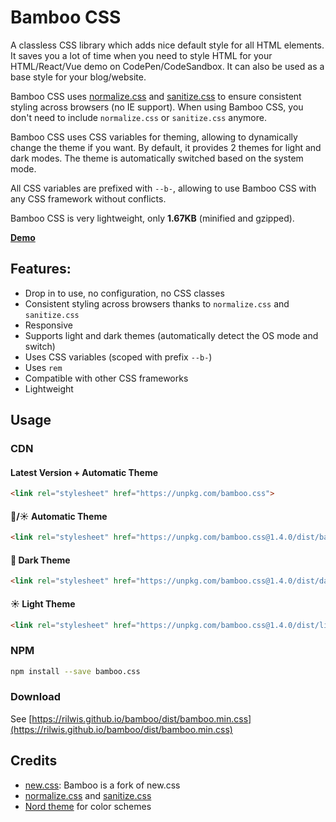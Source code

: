 # Bamboo CSS

A classless CSS library which adds nice default style for all HTML elements. It saves you a lot of time when you need to style HTML for your HTML/React/Vue demo on CodePen/CodeSandbox. It can also be used as a base style for your blog/website.

Bamboo CSS uses [normalize.css](https://github.com/necolas/normalize.css/) and [sanitize.css](https://github.com/csstools/sanitize.css) to ensure consistent styling across browsers (no IE support). When using Bamboo CSS, you don't need to include `normalize.css` or `sanitize.css` anymore.

Bamboo CSS uses CSS variables for theming, allowing to dynamically change the theme if you want. By default, it provides 2 themes for light and dark modes. The theme is automatically switched based on the system mode.

All CSS variables are prefixed with `--b-`, allowing to use Bamboo CSS with any CSS framework without conflicts.

Bamboo CSS is very lightweight, only **1.67KB** (minified and gzipped).

**[Demo](https://rilwis.github.io/bamboo/demo.html)**

## Features:

- Drop in to use, no configuration, no CSS classes
- Consistent styling across browsers thanks to `normalize.css` and `sanitize.css`
- Responsive
- Supports light and dark themes (automatically detect the OS mode and switch)
- Uses CSS variables (scoped with prefix `--b-`)
- Uses `rem`
- Compatible with other CSS frameworks
- Lightweight

## Usage

### CDN

#### Latest Version + Automatic Theme

```html
<link rel="stylesheet" href="https://unpkg.com/bamboo.css">
```

#### 🌙/☀ Automatic Theme

```html
<link rel="stylesheet" href="https://unpkg.com/bamboo.css@1.4.0/dist/bamboo.min.css">
```

#### 🌙 Dark Theme

```html
<link rel="stylesheet" href="https://unpkg.com/bamboo.css@1.4.0/dist/dark.min.css">
```

#### ☀ Light Theme

```html
<link rel="stylesheet" href="https://unpkg.com/bamboo.css@1.4.0/dist/light.min.css">
```

### NPM

```bash
npm install --save bamboo.css
```

### Download

See [https://rilwis.github.io/bamboo/dist/bamboo.min.css](https://rilwis.github.io/bamboo/dist/bamboo.min.css)

## Credits
- [new.css](https://github.com/xz/new.css): Bamboo is a fork of new.css
- [normalize.css](https://github.com/necolas/normalize.css/) and [sanitize.css](https://github.com/csstools/sanitize.css)
- [Nord theme](https://www.nordtheme.com) for color schemes